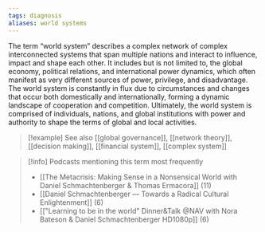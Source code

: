 ```yaml
---
tags: diagnosis
aliases: world systems
---
```


The term “world system” describes a complex network of complex interconnected systems that span multiple nations and interact to influence, impact and shape each other. It includes but is not limited to, the global economy, political relations, and international power dynamics, which often manifest as very different sources of power, privilege, and disadvantage. The world system is constantly in flux due to circumstances and changes that occur both domestically and internationally, forming a dynamic landscape of cooperation and competition. Ultimately, the world system is comprised of individuals, nations, and global institutions with power and authority to shape the terms of global and local activities.

> [!example] See also
> [[global governance]], [[network theory]], [[decision making]], [[financial system]], [[complex system]]

> [!info] Podcasts mentioning this term most frequently
> * [[The Metacrisis: Making Sense in a Nonsensical World with Daniel Schmachtenberger & Thomas Ermacora]] (11)
> * [[Daniel Schmachtenberger –– Towards a Radical Cultural Enlightenment]] (6)
> * [["Learning to be in the world" Dinner&Talk @NAV with Nora Bateson & Daniel Schmachtenberger  HD1080p]] (6)
